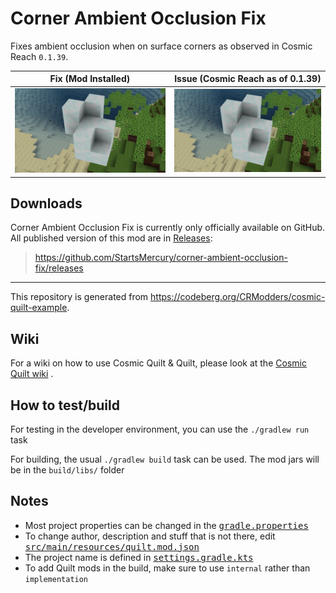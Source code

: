 # Corner Ambient Occlusion Fix

Fixes ambient occlusion when on surface corners as observed in Cosmic Reach
`0.1.39`.

| Fix (Mod Installed) | Issue (Cosmic Reach as of 0.1.39) |
|:-------------------:|:---------------------------------:|
| ![exhibit-with-mod] |      ![exhibit-without-mod]       |

[exhibit-with-mod]: assets/exhibit-with-mod.png
[exhibit-without-mod]: assets/exhibit-without-mod.png

## Downloads

Corner Ambient Occlusion Fix is currently only officially available on GitHub. All
published version of this mod are in
[Releases](https://github.com/StartsMercury/corner-ambient-occlusion-fix/releases):

> <https://github.com/StartsMercury/corner-ambient-occlusion-fix/releases>

---

This repository is generated from
https://codeberg.org/CRModders/cosmic-quilt-example.

## Wiki

For a wiki on how to use Cosmic Quilt & Quilt, please look at the [Cosmic Quilt
wiki] .

## How to test/build

For testing in the developer environment, you can use the `./gradlew run` task

For building, the usual `./gradlew build` task can be used. The mod jars will be
in the `build/libs/` folder

## Notes
- Most project properties can be changed in the <tt>[gradle.properties]</tt>
- To change author, description and stuff that is not there, edit <tt>[src/main/resources/quilt.mod.json]</tt>
- The project name is defined in <tt>[settings.gradle.kts]</tt>
- To add Quilt mods in the build, make sure to use `internal` rather than `implementation`

[src/main/resources/quilt.mod.json]: src/main/resources/quilt.mod.json
[gradle.properties]: gradle.properties
[settings.gradle.kts]: settings.gradle.kts

[Cosmic Quilt wiki]: https://codeberg.org/CRModders/cosmic-quilt/wiki
